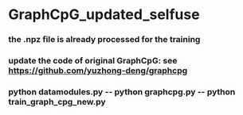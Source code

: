 # GraphCpG_updated_selfuse
### the .npz file is already processed for the training
### update the code of original GraphCpG: see https://github.com/yuzhong-deng/graphcpg
### python datamodules.py -- python graphcpg.py -- python train_graph_cpg_new.py 
